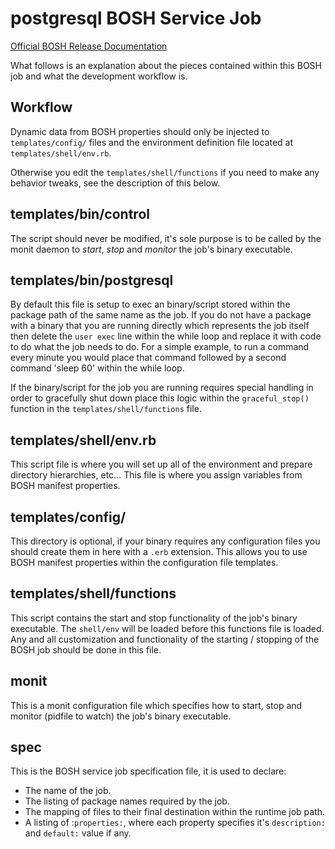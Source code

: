 # postgresql BOSH Service Job

[Official BOSH Release Documentation](http://bosh.io/docs/create-release.html)

What follows is an explanation about the pieces contained within this BOSH job
and what the development workflow is.

## Workflow

Dynamic data from BOSH properties should only be injected to `templates/config/`
files and the environment definition file located at `templates/shell/env.rb`.

Otherwise you edit the `templates/shell/functions` if you need to make any behavior
tweaks, see the description of this below.

## templates/bin/control

The script should never be modified, it's sole purpose
is to be called by the monit daemon to *start*, *stop* and *monitor* the job's
binary executable.

## templates/bin/postgresql

By default this file is setup to exec an binary/script stored within the package
path of the same name as the job. If you do not have a package with a binary
that you are running directly which represents the job itself then delete the
`user exec` line within the while loop and replace it with code to do what the
job needs to do. For a simple example, to run a command every minute you would
place that command followed by a second command 'sleep 60' within the while loop.

If the binary/script for the job you are running requires special handling
in order to gracefully shut down place this logic within the `graceful_stop()`
function in the `templates/shell/functions` file.

## templates/shell/env.rb

This script file is where you will set up all of the environment and prepare
directory hierarchies, etc... This file is where you assign variables from
BOSH manifest properties.

## templates/config/

This directory is optional, if your binary requires any configuration files you
should create them in here with a `.erb` extension. This allows you to use
BOSH manifest properties within the configuration file templates.

## templates/shell/functions

This script contains the start and stop functionality of the job's binary
executable. The `shell/env` will be loaded before this functions file is
loaded. Any and all customization and functionality of the starting / stopping
of the BOSH job should be done in this file.

## monit

This is a monit configuration file which specifies how to start, stop and monitor
(pidfile to watch) the job's binary executable.

## spec

This is the BOSH service job specification file, it is used to declare:

* The name of the job.
* The listing of package names required by the job.
* The mapping of files to their final destination within the runtime job path.
* A listing of :`properties:`, where each property specifies it's
  `description:` and `default:` value if any.

